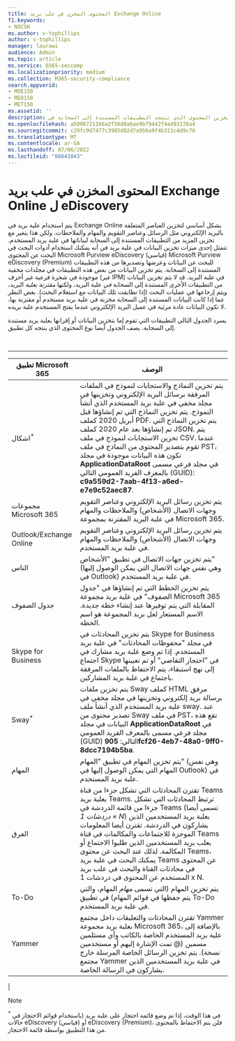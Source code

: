 ```yaml
---
title: المحتوى المخزن في علب بريد Exchange Online
f1.keywords:
- NOCSH
ms.author: v-tophillips
author: v-tophillips
manager: laurawi
audience: Admin
ms.topic: article
ms.service: O365-seccomp
ms.localizationpriority: medium
ms.collection: M365-security-compliance
search.appverid:
- MOE150
- MED150
- MET150
ms.assetid: ''
description: يتم تخزين المحتوى الذي تنتجه التطبيقات المستندة إلى السحابة في Microsoft 365 أو إقرانه بعلبة بريد Exchange Online للمستخدم. يمكن البحث في هذا المحتوى باستخدام أدوات Microsoft eDiscovery.
ms.openlocfilehash: a5006721166a2f56d8abae9b79442f4ad93276a4
ms.sourcegitcommit: c29fc9d7477c3985d02d7a956a9f4b311c4d9c76
ms.translationtype: MT
ms.contentlocale: ar-SA
ms.lasthandoff: 07/06/2022
ms.locfileid: "66641043"
---
```

# <a name="content-stored-in-exchange-online-mailboxes-for-ediscovery"></a>المحتوى المخزن في علب بريد Exchange Online ل eDiscovery

يتم استخدام علبة بريد في Exchange Online بشكل أساسي لتخزين العناصر المتعلقة بالبريد الإلكتروني مثل الرسائل وعناصر التقويم والمهام والملاحظات. ولكن هذا يتغير مع تخزين المزيد من التطبيقات المستندة إلى السحابة لبياناتها في علبة بريد المستخدم. تتمثل إحدى ميزات تخزين البيانات في علبة بريد في أنه يمكنك استخدام أدوات البحث في البحث عن المحتوى Microsoft Purview eDiscovery (قياسي) Microsoft Purview eDiscovery (Premium) للبحث عن البيانات وعرضها وتصديرها من هذه التطبيقات المستندة إلى السحابة. يتم تخزين البيانات من بعض هذه التطبيقات في مجلدات مخفية موجودة في شجرة فرعية غير أحرف (غير IPM) في علبة البريد. قد لا يتم تخزين البيانات من التطبيقات الأخرى المستندة إلى السحابة _في_ علبة البريد، ولكنها _مقترنة بعلبة_ البريد، ويتم إرجاعها في عمليات البحث (إذا تطابقت تلك البيانات مع استعلام البحث). بغض النظر عما إذا كانت البيانات المستندة إلى السحابة مخزنة في علبة بريد مستخدم أو مقترنة بها، لا تكون البيانات عادة مرئية في عميل البريد الإلكتروني عندما يفتح المستخدم علبة بريده.

يسرد الجدول التالي التطبيقات التي تقوم إما بتخزين البيانات أو إقرانها بعلبة بريد مستندة إلى السحابة. يصف الجدول أيضا نوع المحتوى الذي ينتجه كل تطبيق.

<br>

****

|تطبيق Microsoft 365|الوصف|
|---|---|
|اشكال<sup>*</sup>|يتم تخزين النماذج والاستجابات لنموذج في الملفات المرفقة برسائل البريد الإلكتروني وتخزينها في مجلد مخفي في علبة بريد المستخدم الذي أنشأ النموذج. يتم تخزين النماذج التي تم إنشاؤها قبل أبريل 2020 كملف PDF. يتم تخزين النماذج التي تم إنشاؤها بعد عام 2020 كملف JSON. يتم تخزين الاستجابات لنموذج في ملف CSV. عندما تقوم بتصدير المحتوى من النماذج في ملف PST، تكون هذه البيانات موجودة في مجلد **ApplicationDataRoot** في مجلد فرعي مسمى بالمعرف الفريد العمومي التالي (GUID): **c9a559d2-7aab-4f13-a6ed-e7e9c52aec87**.|
|مجموعات Microsoft 365|يتم تخزين رسائل البريد الإلكتروني وعناصر التقويم وجهات الاتصال (الأشخاص) والملاحظات والمهام في علبة البريد المقترنة بمجموعة Microsoft 365.|
|Outlook/Exchange Online|يتم تخزين رسائل البريد الإلكتروني وعناصر التقويم وجهات الاتصال (الأشخاص) والملاحظات والمهام في علبة بريد المستخدم.|
|الناس|يتم تخزين جهات الاتصال في تطبيق "الأشخاص" (وهي نفس جهات الاتصال التي يمكن الوصول إليها في Outlook) في علبة بريد المستخدم.|
|جدول الصفوف|يتم تخزين الخطط التي تم إنشاؤها في "جدول الصفوف" في علبة بريد مجموعة Microsoft 365 المقابلة التي يتم توفيرها عند إنشاء خطة جديدة. الاسم المستعار لعل بريد المجموعة هو اسم الخطة.|
|Skype for Business|يتم تخزين المحادثات في Skype for Business في مجلد "محفوظات المحادثات" في علبة بريد المستخدم. إذا تم وضع علبة بريد مشارك في اجتماع Skype في "احتجاز التقاضي" أو تم تعيينها إلى نهج استبقاء، يتم الاحتفاظ بالملفات المرفقة باجتماع في علبة بريد المشاركين.|
|Sway<sup>*</sup>|يتم تخزين ملفات Sway كملف HTML مرفق برسالة بريد إلكتروني وتخزينها في مجلد مخفي في علبة بريد المستخدم الذي أنشأ ملف sway. عند تصدير محتوى من Sway في ملف PST، تقع هذه البيانات في مجلد **ApplicationDataRoot** في مجلد فرعي مسمى بالمعرف الفريد العمومي (GUID) التالي: **905fcf26-4eb7-48a0-9ff0-8dcc7194b5ba**.|
|المهام|يتم تخزين المهام في تطبيق "المهام" (وهي نفس المهام التي يمكن الوصول إليها في Outlook) في علبة بريد المستخدم.|
|الفرق|تقترن المحادثات التي تشكل جزءا من قناة Teams بعلبة بريد Teams. ترتبط المحادثات التي تشكل جزءا من قائمة الدردشة في Teams (تسمى أيضا *دردشات 1 × N*) بعلبة بريد المستخدمين الذين يشاركون في الدردشة. تقترن أيضا المعلومات الموجزة للاجتماعات والمكالمات في قناة Teams بعلب بريد المستخدمين الذين طلبوا الاجتماع أو المكالمة. لذلك عند البحث عن محتوى Teams، يمكنك البحث في علبة بريد Teams عن المحتوى في محادثات القناة والبحث في علب بريد المستخدم عن المحتوى في دردشات 1 x N.|
|To-Do|يتم تخزين المهام (التي تسمى *مهام* المهام، والتي يتم حفظها في قوائم المهام) في تطبيق To-Do في علبة بريد المستخدم.|
|Yammer|تقترن المحادثات والتعليقات داخل مجتمع Yammer بعلبة بريد مجموعة Microsoft 365، بالإضافة إلى علبة بريد المستخدم الخاصة بالكاتب وأي مستلمين مسمين (@ تمت الإشارة إليهم أو مستخدمين نسخة). يتم تخزين الرسائل الخاصة المرسلة خارج مجتمع Yammer في علبة بريد المستخدمين الذين يشاركون في الرسالة الخاصة.|
|

> [!NOTE]
> <sup>*</sup> في هذا الوقت، إذا تم وضع قائمة احتجاز على علبة بريد (باستخدام قوائم الاحتجاز في حالات eDiscovery (قياسي) أو eDiscovery (Premium)، فلن يتم الاحتفاظ بالمحتوى من هذا التطبيق بواسطة قائمة الاحتجاز.
